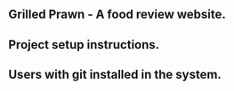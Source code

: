 ## Grilled Prawn - A food review website.


## Project setup instructions.
## Users with git installed in the system.

